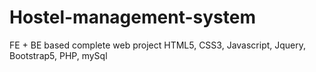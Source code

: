 # Hostel-management-system
FE + BE based complete web project
HTML5, CSS3, Javascript, Jquery, Bootstrap5, PHP, mySql
